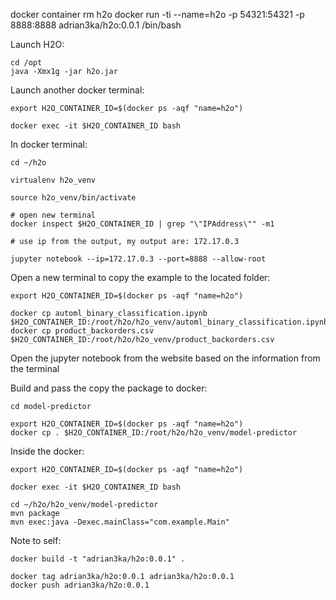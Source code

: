 docker container rm h2o
docker run -ti --name=h2o -p 54321:54321 -p 8888:8888 adrian3ka/h2o:0.0.1 /bin/bash

Launch H2O:
```
cd /opt
java -Xmx1g -jar h2o.jar
```

Launch another docker terminal:
```
export H2O_CONTAINER_ID=$(docker ps -aqf "name=h2o")

docker exec -it $H2O_CONTAINER_ID bash
```

In docker terminal:
```
cd ~/h2o

virtualenv h2o_venv

source h2o_venv/bin/activate

# open new terminal
docker inspect $H2O_CONTAINER_ID | grep "\"IPAddress\"" -m1

# use ip from the output, my output are: 172.17.0.3

jupyter notebook --ip=172.17.0.3 --port=8888 --allow-root
```

Open a new terminal to copy the example to the located folder:
```
export H2O_CONTAINER_ID=$(docker ps -aqf "name=h2o")

docker cp automl_binary_classification.ipynb $H2O_CONTAINER_ID:/root/h2o/h2o_venv/automl_binary_classification.ipynb
docker cp product_backorders.csv $H2O_CONTAINER_ID:/root/h2o/h2o_venv/product_backorders.csv
```

Open the jupyter notebook from the website based on the information from the terminal

Build and pass the copy the package to docker:
```
cd model-predictor

export H2O_CONTAINER_ID=$(docker ps -aqf "name=h2o")
docker cp . $H2O_CONTAINER_ID:/root/h2o/h2o_venv/model-predictor
```

Inside the docker:
```
export H2O_CONTAINER_ID=$(docker ps -aqf "name=h2o")

docker exec -it $H2O_CONTAINER_ID bash

cd ~/h2o/h2o_venv/model-predictor
mvn package
mvn exec:java -Dexec.mainClass="com.example.Main"
```

Note to self:
```
docker build -t "adrian3ka/h2o:0.0.1" .

docker tag adrian3ka/h2o:0.0.1 adrian3ka/h2o:0.0.1
docker push adrian3ka/h2o:0.0.1
```


